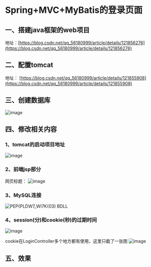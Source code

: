 # Spring+MVC+MyBatis的登录页面

## 一、搭建java框架的web项目

地址：[https://blog.csdn.net/qq_56180999/article/details/121856276](https://blog.csdn.net/qq_56180999/article/details/121856276)

## 二、配置tomcat

地址： [https://blog.csdn.net/qq_56180999/article/details/121855908](https://blog.csdn.net/qq_56180999/article/details/121855908)

## 三、创建数据库

![image](https://user-images.githubusercontent.com/84628055/145697124-d2314b34-e78b-4dc1-b097-51462fb2eafc.png)


## 四、修改相关内容

### 1、tomcat的启动项目地址

![image](https://user-images.githubusercontent.com/84628055/145697249-9d74e8eb-08cd-43bd-8fd7-e13021848556.png)


### 2、前端jsp部分

网页标题：
![image](https://user-images.githubusercontent.com/84628055/145696887-9af8ec39-4471-4ea2-947e-c1f66b722aa0.png)

### 3、MySQL连接

![PEP{PLDW7_WI7K{03) BDLL](https://user-images.githubusercontent.com/84628055/145697132-504c6f4f-70ee-4282-914d-64cc271af178.png)

### 4、session(分)和cookie(秒)的过期时间

![image](https://user-images.githubusercontent.com/84628055/145697221-86dd55c4-a5d9-4b8a-92ac-586b607f4af7.png)

cookie在LoginController多个地方都有使用，这里只截了一张图
![image](https://user-images.githubusercontent.com/84628055/145697281-86af2701-97f4-4469-845c-b84ca32353a9.png)

## 五、效果
